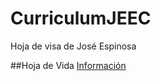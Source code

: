 # CurriculumJEEC
Hoja de visa de José Espinosa

##Hoja de Vida
[Información](https://Jeec4444.github.io/jeec_cv/INDEX.html)